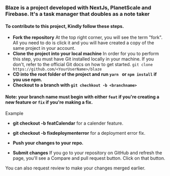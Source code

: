 ### Blaze is a project developed with NextJs, PlanetScale and Firebase. It's a task manager that doubles as a  note taker

#### To contribute to this project, Kindly follow these steps.
- **Fork the repository**
At the top right corner, you will see the term "fork". All you need to do is click it and you will have created a copy of the same project in your account.
- **Clone the project into your local machine**
In order for you to perform this step, you must have Git installed locally in your machine. If you don't, refer to the official Git docs on how to get started.
`git clone https://github.com/<YourUserName>/blaze `
- **CD into the root folder of the project and run `yarn ` or `npm install` if you use npm.**
- **Checkout to a branch with `git chechkout -b <branchname>`**
#### Note: your branch name must begin with either `feat` if you're creating a new feature or `fix` if you're making a fix.
Example
- **git checkout -b featCalendar** for a calender feature.
- **git checkout -b fixdeploymenterror** for a deployment error fix.

- **Push your changes to your repo.**
- **Submit changes**
If you go to your repository on GitHub and refresh the page, you'll see a Compare and pull request button. Click on that button.

You can also request review to make your changes merged earlier.
